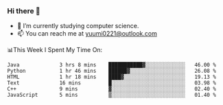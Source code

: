 ### Hi there 👋

- 📕 I’m currently studying computer science.
- 📫 You can reach me at yuumi0221@outlook.com


📊This Week I Spent My Time On:
<!--START_SECTION:waka-->

```text
Java             3 hrs 8 mins    ███████████▓░░░░░░░░░░░░░   46.00 %
Python           1 hr 46 mins    ██████▓░░░░░░░░░░░░░░░░░░   26.08 %
HTML             1 hr 18 mins    ████▓░░░░░░░░░░░░░░░░░░░░   19.13 %
Text             16 mins         █░░░░░░░░░░░░░░░░░░░░░░░░   03.98 %
C++              9 mins          ▓░░░░░░░░░░░░░░░░░░░░░░░░   02.40 %
JavaScript       5 mins          ▒░░░░░░░░░░░░░░░░░░░░░░░░   01.40 %
```

<!--END_SECTION:waka-->

<!--
**Yuumi0221/Yuumi0221** is a ✨ _special_ ✨ repository because its `README.md` (this file) appears on your GitHub profile.

Here are some ideas to get you started:

- 🔭 I’m currently working on ...
- 🌱 I’m currently learning ...
- 👯 I’m looking to collaborate on ...
- 🤔 I’m looking for help with ...
- 💬 Ask me about ...
- 📫 How to reach me: ...
- 😄 Pronouns: ...
- ⚡ Fun fact: ...
-->
